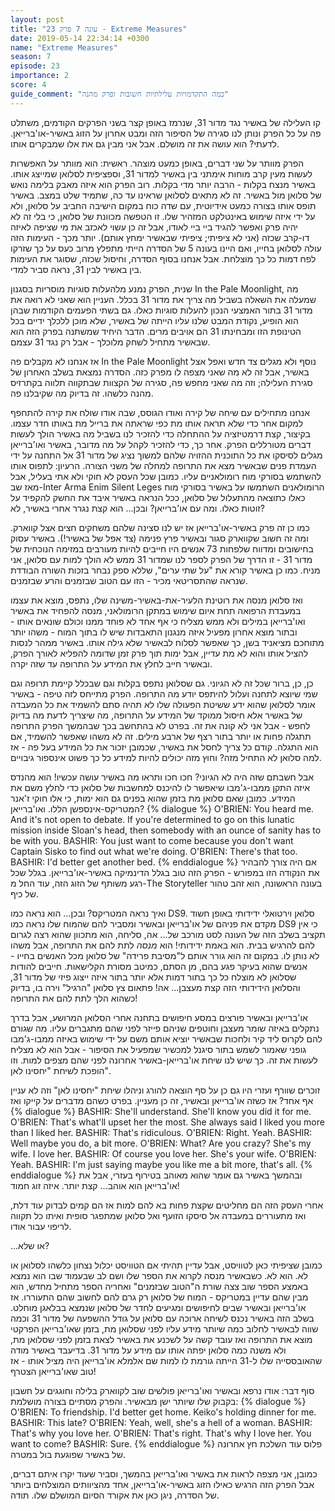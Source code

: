 ```yaml
---
layout: post
title: "עונה 7 פרק 23 - Extreme Measures"
date: 2019-05-14 22:34:14 +0300
name: "Extreme Measures"
season: 7
episode: 23
importance: 2
score: 4
guide_comment: "כמה התקדמויות עלילתיות חשובות ופרק מהנה"
---
```

קו העלילה של באשיר נגד מדור 31, שנרמז באופן קצר בשני הפרקים הקודמים, משתלט פה על כל הפרק ונותן לנו סגירה של הסיפור הזה ומבט אחרון על הזוג באשיר-או'ברייאן. לדעתי? הוא עושה את זה מושלם. אבל אני מבין גם את אלו שמבקרים אותו.

הפרק מוותר על שני דברים, באופן כמעט מוצהר. ראשית: הוא מוותר על האפשרות לעשות מעין קרב מוחות אימתני בין באשיר למדור 31, וספציפית לסלואן שמייצג אותו. באשיר מנצח בקלות - הרבה יותר מדי בקלות. רוב הפרק הוא איזה מאבק בלימה נואש של סלואן מול באשיר. זה לא מתאים לסלואן שראינו עד כה, שתמיד שלט במצב. באשיר תופס אותו בצורה כמעט אידיוטית, עם שדה כוח במקום הישיבה החביב על סלואן, ולא על ידי איזה שימוש באינטלקט המזהיר שלו. זו הטפשה מכוונת של סלואן, כי בלי זה לא יהיה פרק ואפשר להגיד ביי ביי לאודו, אבל זה כן עשוי לאכזב את מי שציפה לאיזה דו-קרב שכזה (אני לא ציפיתי; ציפיתי שבאשיר ימחץ אותם). יותר מכך - העימות הזה עולה לסלואן בחייו, ואם היינו בעונה 5 של הסדרה הייתי מתפלץ מרוב כעס על כך שזרקו לפח דמות כל כך מוצלחת. אבל אנחנו בסוף הסדרה, וחיסול שכזה, שסוגר את העימות בין באשיר לבין 31, נראה סביר למדי.

שנית, הפרק נמנע מלהעלות סוגיות מוסריות בסגנון In the Pale Moonlight, מה שמעלה את השאלה בשביל מה צריך את מדור 31 בכלל. העניין הוא שאני לא רואה את מדור 31 בתור האמצעי הנכון להעלות סוגיות כאלו. גם בשתי הפעמים הקודמות שבהן הוא הופיע, נקודת המבט שלנו עליו הייתה של באשיר, שלא מוכן ללכלך ידיים בכל הטינופת הזו ומבחינתו 31 הם אויבים מרים. הדבר היחיד שמשתנה בפרק הזה הוא שבאשיר מתחיל לשחק מלוכלך - אבל רק נגד 31 עצמם.

אז אנחנו לא מקבלים פה In the Pale Moonlight נוסף ולא מגלים צד חדש ואפל אצל באשיר, אבל זה לא מה שאני מצפה לו מפרק כזה. הסדרה נמצאת בשלב האחרון של סגירת העלילה; וזה מה שאני מחפש פה, סגירה של הקצוות שבתקווה תלווה בקתרזיס מהנה כלשהו. זה בדיוק מה שקיבלנו פה.

אנחנו מתחילים עם שיחה של קירה ואודו הגוסס, שבה אודו שולח את קירה להתחפף למקום אחר כדי שלא תראה אותו מת כפי שראתה את ברייל מת באותו חדר עצמו. בקיצור, קצת דרמטיזציה על ההתחלה כדי להזכיר לנו בשביל מה באשיר הולך לעשות דברים מטורללים הפרק. אחר כך, כדי להזכיר לקהל על מה מדובר, באשיר ואו'ברייאן מגלים לסיסקו את כל התוכנית ההזויה שלהם למשוך נציג של מדור 31 אל התחנה על ידי העמדת פנים שבאשיר מצא את התרופה למחלה של משני הצורה. הרעיון: לתפוס אותו להשתמש בסורקי מוח רומולאניים עליו. כמובן שכל העסק לא חוקי ולא אתי בעליל, אבל מאז שב-Inter Arma Enim Silent Leges הרומולאנים השתמשו על באשיר בסורקי מוח כאלו כתוצאה מהתעלול של סלואן, ככל הנראה באשיר איבד את החשק להקפיד על זוטות כאלו. ומה עם או'ברייאן? ובכן... הוא קצת נגרר אחרי באשיר, לא?

כמו כן זה פרק באשיר-או'ברייאן אז יש לנו סצינה שלהם משחקים חצים אצל קווארק. ומה זה חשוב שקווארק סגור ובאשיר פרץ פנימה (צד אפל של באשיר!). באשיר עסוק בחישובים ומדווח שלפחות 73 אנשים היו חייבים להיות מעורבים במזימה הנוכחית של מדור 31 - זו הדרך של הפרק לספר לנו שמדור 31 ממש לא הולך למות עם סלואן, אני מניח. כמו כן באשיר קורא את "על שתי ערים", שללא ספק נבחר בזכות השורה הבודדת שנראה שהתסריטאי מכיר - הזו עם הטוב שבזמנים והרע שבזמנים.

ואז סלואן מנסה את רוטינת הלעיר-את-באשיר-משינה שלו, נתפס, מוצא את עצמו במעבדת הרפואה תחת איום שימוש במתקן הרומולאני, מנסה להפחיד את באשיר ואו'ברייאן במילים ולא ממש מצליח כי אף אחד לא פוחד ממנו וכולם שונאים אותו - ובתור מוצא אחרון מפעיל איזה מנגנון התאבדות שיש לו בתוך המוח - משהו יותר מתוחכם מציאניד בשן, כך שאפשר לסלוח לבאשיר שלא גילה אותו. באשיר ממהר לנסות להציל אותו והוא לא מת עדיין, אבל ימות תוך פרק זמן שדומה להפליא לאורך הפרק, ובאשיר חייב לחלץ את המידע על התרופה עד שזה יקרה.

כן, כן, ברור שכל זה לא הגיוני. גם שסלואן נתפס בקלות וגם שבכלל קיימת תרופה וגם שמי שיוצא לתחנה ועלול להיתפס יודע מה התרופה. הפרק מתייחס לזה טיפה - באשיר אומר לסלואן שהוא ידע ששיטת הפעולה שלו לא תהיה סתם להשמיד את כל המעבדה של באשיר אלא חיסול ממוקד של המידע על התרופה, מה שיצריך לדעת מה בדיוק לחפש - אבל אני לא קונה את זה. בפרט לא בהתחשב בכך שבהמשך הפרק התרופה תתגלה פחות או יותר בתור רצף של ארבע מילים. זה לא משהו שאפשר להשמיד, אם הוא התגלה. קודם כל צריך לחסל את באשיר, שכמובן יזכור את כל המידע בעל פה - אז למה סלואן לא התחיל מזה? וחוץ מזה יכולים להיות למידע כל כך פשוט אינספור גיבויים.

אבל חשבתם שזה היה לא הגיוני? חכו חכו ותראו מה באשיר עושה עכשיו! הוא מהנדס איזה התקן ממבו-ג'מבו שיאפשר לו להיכנס למחשבות של סלואן כדי לחלץ משם את המידע. כמובן שאם סלואן מת בזמן שהוא בפנים גם הוא ימות, כי אלו חוקי ז'אנר המטריקס-אינספשן הללו. ואו'ברייאן?
{% dialogue %}
O'BRIEN: You heard me. And it's not open to debate. If you're determined to go on this lunatic mission inside Sloan's head, then somebody with an ounce of sanity has to be with you. 
BASHIR: You just want to come because you don't want Captain Sisko to find out what we're doing. 
O'BRIEN: There's that too. 
BASHIR: I'd better get another bed. 
{% enddialogue %}
אם היה צורך להבהיר את הנקודה הזו במפורש - הפרק הזה טוב בגלל הדינמיקה באשיר-או'ברייאן. בגלל שכל רגע משותף של הזוג הזה, עוד החל מ-The Storyteller בעונה הראשונה, הוא זהב טהור של כיף. 

ואיך נראה המטריקס? ובכן... הוא נראה כמו DS9. סלואן וירטואלי ידידותי באופן חשוד מקדם את פניהם של או'ברייאן ובאשיר ומסביר להם שהמוח שלו נראה כמו DS9 כי אין תקציב בשלב הזה של העונה לסט מורכב של... אה, סליחה, הוא מתכוון שהוא רצה לגרום להם להרגיש בבית. הוא באמת ידידותי! הוא *מנסה* לתת להם את התרופה, אבל משהו לא נותן לו. במקום זה הוא גורר אותם ל"מסיבת פרידה" של סלואן מכל האנשים בחייו - אנשים שהוא בעיקר פגע בהם, מן הסתם, כמיטב מסורת הקלישאות. חייבים להודות שסלואן לא מוצלח כל כך בתור דמות אלא יותר בתור איזה ייצוג פיזי של מדור 31, והסלואן הידידותי הזה קצת מעצבן... אה! פתאום צץ סלואן "הרגיל" וירה בו, בדיוק כשהוא הלך לתת להם את התרופה!

או'ברייאן ובאשיר פורצים במסע חיפושים בתחנה אחרי הסלואן המרושע, אבל בדרך נתקלים באיזה שומר מעצבן וחוטפים שניהם פייזר לפני שהם מתגברים עליו. מה שגורם להם לקרוס ליד קיר ולחכות שבאשיר יוציא אותם משם על ידי שימוש באיזה ממבו-ג'מבו גופני שאמור לשמש בתור סיגנל למכשיר שמפעיל את הסיפור - אבל הוא לא מצליח לעשות את זה. כך שיש לנו שיחת או'ברייאן-באשיר אחרונה לפני שהם מצפים למות. וזו הופכת לשיחת "יחסינו לאן".

זוכרים שוורף ועזרי היו גם כן על סף הוצאה להורג וניהלו שיחת "יחסינו לאן" וזה לא עניין אף אחד? אז כשזה או'ברייאן ובאשיר, זה כן מעניין. בפרט כשהם מדברים על קייקו ואז
{% dialogue %}
BASHIR: She'll understand. She'll know you did it for me. 
O'BRIEN: That's what'll upset her the most. She always said I liked you more than I liked her. 
BASHIR: That's ridiculous. 
O'BRIEN: Right. Yeah. 
BASHIR: Well maybe you do, a bit more. 
O'BRIEN: What? Are you crazy? She's my wife. I love her. 
BASHIR: Of course you love her. She's your wife. 
O'BRIEN: Yeah. 
BASHIR: I'm just saying maybe you like me a bit more, that's all. 
{% enddialogue %}
ובהמשך באשיר גם אומר שהוא מאוהב בטירוף בעזרי, אבל את או'ברייאן הוא אוהב... קצת יותר. איזה זוג חמוד!

אחרי העסק הזה הם מחליטים שקצת פחות בא להם למות אז הם קמים לבדוק עוד דלת, ואז מתעוררים במעבדה אל סיסקו הזועף ואל סלואן שמתפגר סופית ואיתו כל תקווה לריפוי עבור אודו.

...או שלא?

כמובן שציפיתי כאן לטוויסט, אבל עדיין תהיתי אם הטוויסט יכלול נצחון כלשהו לסלואן או לא. הוא לא. כשבאשיר מנסה לקרוא את הספר שלו ושם לב שבעמוד שבו הוא נמצא באמצע הספר שוב צצה שורת ה"הטוב שבזמנים" ואחריה הספר מתחיל מחדש, הוא מבין שהם עדיין במטריקס - המוח של סלואן רק גרם להם לחשוב שהם התעוררו. אז או'ברייאן ובאשיר שבים לחיפושים ומגיעים לחדר של סלואן שנמצא בבלאגן מוחלט. בשלב הזה באשיר נכנס לשיחה ארוכה עם סלואן על גודל ההשפעה של מדור 31 וכמה שווה לבאשיר לחלוב כמה שיותר מידע עליו לפני שסלואן מת, בזמן שאו'ברייאן הפרקטי מוצא את התרופה ואז עובד קשה על לשכנע את באשיר לצאת בזמן לפני שסלואן מת, ולא משנה כמה סלואן יפתה אותו עם מידע על מדור 31. בדיעבד באשיר מודה שהאובססייה שלו ל-31 הייתה גורמת לו למות שם אלמלא או'ברייאן היה מציל אותו - אז טוב שאו'ברייאן הצטרף!

סוף דבר: אודו נרפא ובאשיר ואו'ברייאן פולשים שוב לקווארק בלילה וחוגגים על חשבון בקבוק שלו שיותר ישן מבאשיר. והפרק מסתיים בצורה מושלמת:
{% dialogue %}
O'BRIEN: To friendship. I'd better get home. Keiko's holding dinner for me. 
BASHIR: This late? 
O'BRIEN: Yeah, well, she's a hell of a woman. 
BASHIR: That's why you love her. 
O'BRIEN: That's right. That's why I love her. You want to come? 
BASHIR: Sure. 
{% enddialogue %}
פלוס עוד השלכת חץ אחרונה של באשיר שפוגעת בול במטרה.

כמובן, אני מצפה לראות את באשיר ואו'ברייאן בהמשך, וסביר שעוד יקרו איתם דברים, אבל הפרק הזה הרגיש כאילו הזוג באשיר-או'ברייאן, אחד מהציוותים המוצלחים ביותר של הסדרה, ניגן כאן את אקורד הסיום המושלם שלו. תודה.